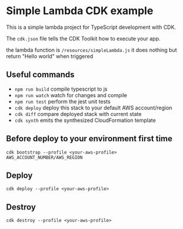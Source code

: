 # Simple Lambda CDK example

This is a simple lambda project for TypeScript development with CDK.

The `cdk.json` file tells the CDK Toolkit how to execute your app.

the lambda function is `/resources/simpleLambda.js`
it does nothing but return "Hello world" when triggered

## Useful commands

 * `npm run build`   compile typescript to js
 * `npm run watch`   watch for changes and compile
 * `npm run test`    perform the jest unit tests
 * `cdk deploy`      deploy this stack to your default AWS account/region
 * `cdk diff`        compare deployed stack with current state
 * `cdk synth`       emits the synthesized CloudFormation template

## Before deploy to your environment first time

```script
cdk bootstrap --profile <your-aws-profile> AWS_ACCOUNT_NUMBER/AWS_REGION
```

## Deploy

```script
cdk deploy --profile <your-aws-profile>
```

## Destroy

```script
cdk destroy --profile <your-aws-profile>
```
